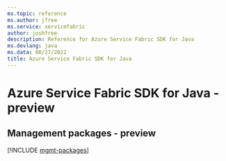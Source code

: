 ```yaml
---
ms.topic: reference
ms.author: jfree
ms.service: servicefabric
author: joshfree
description: Reference for Azure Service Fabric SDK for Java
ms.devlang: java
ms.data: 08/27/2022
title: Azure Service Fabric SDK for Java
---
```

# Azure Service Fabric SDK for Java - preview

## Management packages - preview
[!INCLUDE [mgmt-packages](service-fabric-mgmt-index.md)]